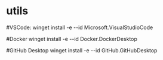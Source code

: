 # utils

#VSCode:
winget install -e --id Microsoft.VisualStudioCode

#Docker
winget install -e --id Docker.DockerDesktop

#GitHub Desktop
winget install -e --id GitHub.GitHubDesktop
